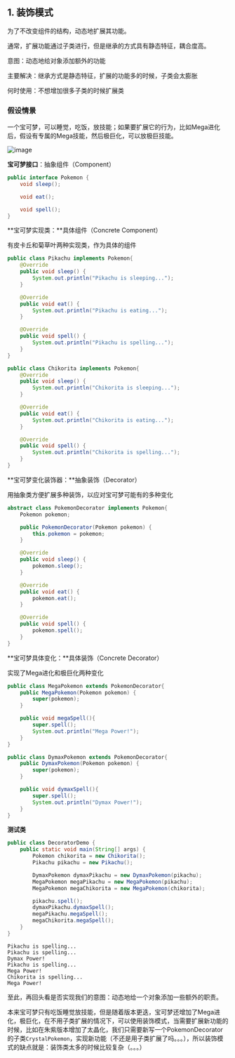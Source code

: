 ## 1. 装饰模式

为了不改变组件的结构，动态地扩展其功能。

通常，扩展功能通过子类进行，但是继承的方式具有静态特征，耦合度高。



意图：动态地给对象添加额外的功能

主要解决：继承方式是静态特征，扩展的功能多的时候，子类会太膨胀

何时使用：不想增加很多子类的时候扩展类

### 假设情景

一个宝可梦，可以睡觉，吃饭，放技能；如果要扩展它的行为，比如Mega进化后，假设有专属的Mega技能，然后极巨化，可以放极巨技能。

![image](https://github.com/PocketSWPU/DesignPatternsButPokemon/assets/107466625/c04c0fe4-8c17-4533-9e1c-a8483053b7d4)


**宝可梦接口**：抽象组件（Component）

```java
public interface Pokemon {
    void sleep();

    void eat();

    void spell();
}
```

**宝可梦实现类：**具体组件（Concrete Component）

有皮卡丘和菊草叶两种实现类，作为具体的组件

```java
public class Pikachu implements Pokemon{
    @Override
    public void sleep() {
        System.out.println("Pikachu is sleeping...");
    }

    @Override
    public void eat() {
        System.out.println("Pikachu is eating...");
    }

    @Override
    public void spell() {
        System.out.println("Pikachu is spelling...");
    }
}

public class Chikorita implements Pokemon{
    @Override
    public void sleep() {
        System.out.println("Chikorita is sleeping...");
    }

    @Override
    public void eat() {
        System.out.println("Chikorita is eating...");
    }

    @Override
    public void spell() {
        System.out.println("Chikorita is spelling...");
    }
}
```

**宝可梦变化装饰器：**抽象装饰（Decorator）

用抽象类方便扩展多种装饰，以应对宝可梦可能有的多种变化

```java
abstract class PokemonDecorator implements Pokemon{
    Pokemon pokemon;

    public PokemonDecorator(Pokemon pokemon) {
        this.pokemon = pokemon;
    }

    @Override
    public void sleep() {
        pokemon.sleep();
    }

    @Override
    public void eat() {
        pokemon.eat();
    }

    @Override
    public void spell() {
        pokemon.spell();
    }
}
```

**宝可梦具体变化：**具体装饰（Concrete Decorator）

实现了Mega进化和极巨化两种变化

```java
public class MegaPokemon extends PokemonDecorator{
    public MegaPokemon(Pokemon pokemon) {
        super(pokemon);
    }

    public void megaSpell(){
        super.spell();
        System.out.println("Mega Power!");
    }
}

public class DymaxPokemon extends PokemonDecorator{
    public DymaxPokemon(Pokemon pokemon) {
        super(pokemon);
    }

    public void dymaxSpell(){
        super.spell();
        System.out.println("Dymax Power!");
    }
}
```

**测试类**

```java
public class DecoratorDemo {
    public static void main(String[] args) {
        Pokemon chikorita = new Chikorita();
        Pikachu pikachu = new Pikachu();

        DymaxPokemon dymaxPikachu = new DymaxPokemon(pikachu);
        MegaPokemon megaPikachu = new MegaPokemon(pikachu);
        MegaPokemon megaChikorita = new MegaPokemon(chikorita);

        pikachu.spell();
        dymaxPikachu.dymaxSpell();
        megaPikachu.megaSpell();
        megaChikorita.megaSpell();
    }
}
```

```
Pikachu is spelling...
Pikachu is spelling...
Dymax Power!
Pikachu is spelling...
Mega Power!
Chikorita is spelling...
Mega Power!
```



至此，再回头看是否实现我们的意图：动态地给一个对象添加一些额外的职责。

本来宝可梦只有吃饭睡觉放技能，但是随着版本更迭，宝可梦还增加了Mega进化，极巨化，在不用子类扩展的情况下，可以使用装饰模式，当需要扩展新功能的时候，比如在朱紫版本增加了太晶化，我们只需要新写一个PokemonDecorator的子类`CrystalPokemon`，实现新功能（不还是用子类扩展了吗。。。），所以装饰模式的缺点就是：装饰类太多的时候比较复杂（。。。）
